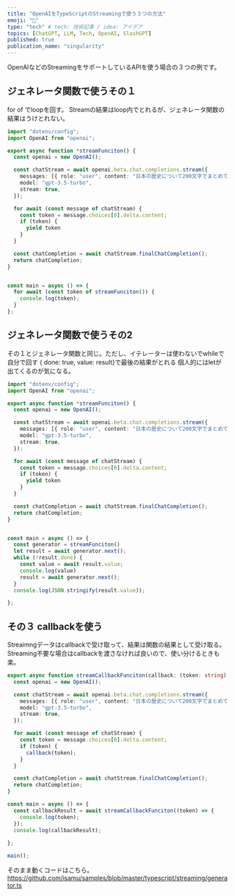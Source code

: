 ```yaml
---
title: "OpenAIをTypeScriptのStreamingで使う３つの方法"
emoji: "🚀"
type: "tech" # tech: 技術記事 / idea: アイデア
topics: [ChatGPT, LLM, Tech, OpenAI, SlashGPT]
published: true
publication_name: "singularity"
---
```


OpenAIなどのStreamingをサポートしているAPIを使う場合の３つの例です。

## ジェネレータ関数で使うその１
for of でloopを回す。
Streamの結果はloop内でとれるが、ジェネレータ関数の結果はうけとれない。

```typescript
import "dotenv/config";
import OpenAI from "openai";

export async function *streamFunciton() {
  const openai = new OpenAI();

  const chatStream = await openai.beta.chat.completions.stream({
    messages: [{ role: "user", content: "日本の歴史について200文字でまとめてください" }],
    model: "gpt-3.5-turbo",
    stream: true,
  });

  for await (const message of chatStream) {
    const token = message.choices[0].delta.content;
    if (token) {
      yield token
    }
  }

  const chatCompletion = await chatStream.finalChatCompletion();
  return chatCompletion;
}


const main = async () => {
  for await (const token of streamFunciton()) {
    console.log(token);
  }
};

```

## ジェネレータ関数で使うその2

その１とジェネレータ関数と同じ。ただし、イテレーターは使わないでwhileで自分で回す
{ done: true, value: result}で最後の結果がとれる
個人的にはletが出てくるのが気になる。

```typescript
import "dotenv/config";
import OpenAI from "openai";

export async function *streamFunciton() {
  const openai = new OpenAI();

  const chatStream = await openai.beta.chat.completions.stream({
    messages: [{ role: "user", content: "日本の歴史について200文字でまとめてください" }],
    model: "gpt-3.5-turbo",
    stream: true,
  });

  for await (const message of chatStream) {
    const token = message.choices[0].delta.content;
    if (token) {
      yield token
    }
  }

  const chatCompletion = await chatStream.finalChatCompletion();
  return chatCompletion;
}


const main = async () => {
  const generator = streamFunciton()
  let result = await generator.next();
  while (!result.done) {
    const value = await result.value;
    console.log(value)
    result = await generator.next();
  }
  console.log(JSON.stringify(result.value));

};
```


## その３ callbackを使う

Streaimngデータはcallbackで受け取って、結果は関数の結果として受け取る。
Streaming不要な場合はcallbackを渡さなければ良いので、使い分けるときも楽。

```typescript
export async function streamCallbackFunciton(callback: (token: string) => void) {
  const openai = new OpenAI();

  const chatStream = await openai.beta.chat.completions.stream({
    messages: [{ role: "user", content: "日本の歴史について200文字でまとめてください" }],
    model: "gpt-3.5-turbo",
    stream: true,
  });

  for await (const message of chatStream) {
    const token = message.choices[0].delta.content;
    if (token) {
      callback(token);
    }
  }

  const chatCompletion = await chatStream.finalChatCompletion();
  return chatCompletion;
}

const main = async () => {
  const callbackResult = await streamCallbackFunciton((token) => {
    console.log(token);
  });
  console.log(callbackResult);
  
};

main();

```

そのまま動くコードはこちら。
https://github.com/isamu/samples/blob/master/typescript/streaming/generator.ts